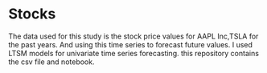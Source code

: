 # Stocks
The data used for this study is the stock price values for AAPL Inc,TSLA for the past years. And using this time series to forecast future values. I used LTSM models for univariate time series forecasting. this repository contains the csv file and notebook.
